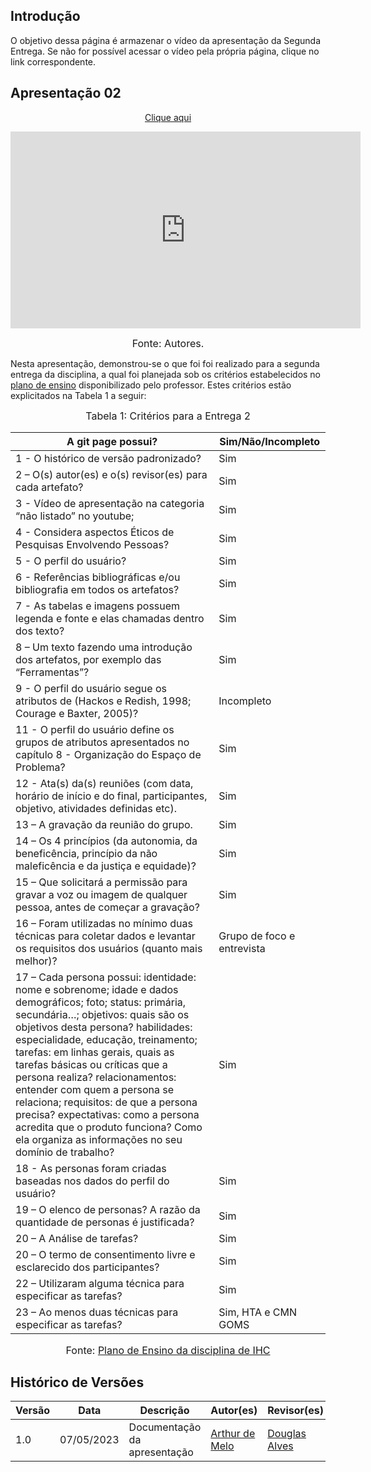 ## Introdução

O objetivo dessa página é armazenar o vídeo da apresentação da Segunda Entrega. Se não for possível acessar o vídeo pela própria página, clique no link correspondente.

## Apresentação 02
<p style="text-align: center"><a href="https://www.youtube.com/embed/Cx5zWMw7l7Q" target="blanket">Clique aqui</a></p>

<p style="text-align: center"><iframe width="560" height="315" src="https://www.youtube.com/embed/Cx5zWMw7l7Q" title="YouTube video player" frameborder="0" allow="accelerometer; autoplay; clipboard-write; encrypted-media; gyroscope; picture-in-picture; web-share" allowfullscreen></iframe></p>

<font size="3"><p style="text-align: center">Fonte: Autores.</p></font>

Nesta apresentação, demonstrou-se o que foi foi realizado para a segunda entrega da disciplina, a qual foi planejada sob os critérios estabelecidos no [plano de ensino](https://aprender3.unb.br/pluginfile.php/2523360/mod_resource/content/33/Plano_de_Ensino%20FIHC%20202301%20Turma%202.pdf) disponibilizado pelo professor. Estes critérios estão explicitados na Tabela 1 a seguir:

<font size="3"><p style="text-align: center">Tabela 1: Critérios para a Entrega 2</p></font>

A git page possui?  | Sim/Não/Incompleto
--------- | ------
1 - O histórico de versão padronizado? | Sim
2 – O(s) autor(es) e o(s) revisor(es) para cada artefato? | Sim
3 - Vídeo de apresentação na categoria “não listado” no youtube; | Sim
4 - Considera aspectos Éticos de Pesquisas Envolvendo Pessoas? | Sim
5 - O perfil do usuário? | Sim
6 - Referências bibliográficas e/ou bibliografia em todos os artefatos? | Sim
7 - As tabelas e imagens possuem legenda e fonte e elas chamadas dentro dos texto? | Sim
8 – Um texto fazendo uma introdução dos artefatos, por exemplo das “Ferramentas”? | Sim
9 - O perfil do usuário segue os atributos de (Hackos e Redish, 1998; Courage e Baxter, 2005)? | Incompleto
11 - O perfil do usuário define os grupos de atributos apresentados no capítulo 8 - Organização do Espaço de Problema? | Sim
12 - Ata(s) da(s) reuniões (com data, horário de início e do final, participantes, objetivo, atividades definidas etc). | Sim
13 – A gravação da reunião do grupo. | Sim
14 – Os 4 princípios (da autonomia, da beneficência, princípio da não maleficência e da justiça e equidade)? | Sim
15 – Que solicitará a permissão para gravar a voz ou imagem de qualquer pessoa, antes de começar a gravação? | Sim
16 – Foram utilizadas no mínimo duas técnicas para coletar dados e levantar os requisitos dos usuários (quanto mais melhor)?  | Grupo de foco e entrevista
17 – Cada persona possui: identidade: nome e sobrenome; idade e dados demográficos; foto; status: primária, secundária…; objetivos: quais são os objetivos desta persona? habilidades: especialidade, educação, treinamento; tarefas: em linhas gerais, quais as tarefas básicas ou críticas que a persona realiza? relacionamentos: entender com quem a persona se relaciona; requisitos: de que a persona precisa? expectativas: como a persona acredita que o produto funciona? Como ela organiza as informações no seu domínio de trabalho? | Sim
18 - As personas foram criadas baseadas nos dados do perfil do usuário? | Sim
19 – O elenco de personas? A razão da quantidade de personas é justificada? | Sim
20 – A Análise de tarefas? | Sim
20 – O termo de consentimento livre e esclarecido dos participantes? | Sim
22 – Utilizaram alguma técnica para especificar as tarefas? | Sim
23 – Ao menos duas técnicas para especificar as tarefas? | Sim, HTA e CMN GOMS


<font size="3"><p style="text-align: center">Fonte: [Plano de Ensino da disciplina de IHC](https://aprender3.unb.br/pluginfile.php/2523360/mod_resource/content/33/Plano_de_Ensino%20FIHC%20202301%20Turma%202.pdf)</p></font>

## Histórico de Versões

Versão  | Data | Descrição | Autor(es) | Revisor(es)
-------- | ------ | ------ | ---------- | ----------
1.0 | 07/05/2023 | Documentação da apresentação | [Arthur de Melo](https://github.com/arthurmlv) | [Douglas Alves](https://github.com/dougalvs)
